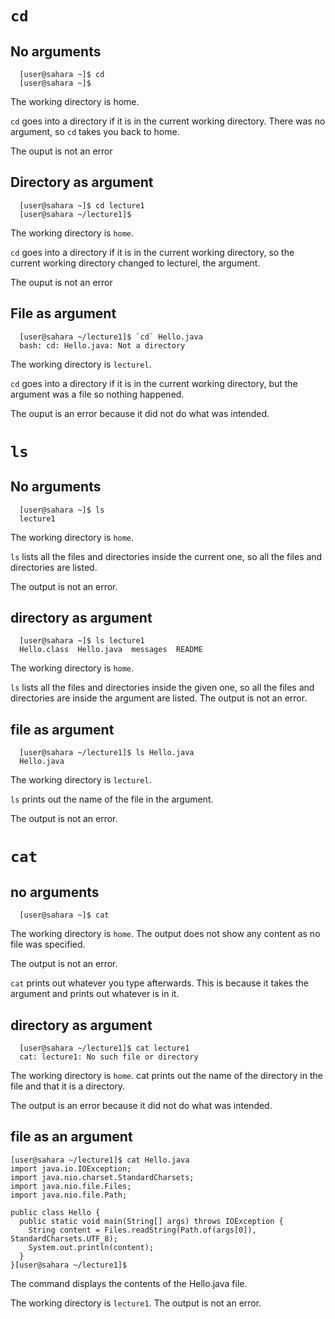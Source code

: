 # `cd`

## No arguments

```
  [user@sahara ~]$ cd
  [user@sahara ~]$ 
```

The working directory is home.

`cd` goes into a directory if it is in the current working directory. There was no argument, so `cd` takes you back to home.

The ouput is not an error

## Directory as argument

```
  [user@sahara ~]$ cd lecture1
  [user@sahara ~/lecture1]$
```

The working directory is `home`.

`cd` goes into a directory if it is in the current working directory, so the current working directory changed to lecturel, the argument.

The ouput is not an error

## File as argument

```
  [user@sahara ~/lecture1]$ `cd` Hello.java
  bash: cd: Hello.java: Not a directory
```

The working directory is `lecturel`.

`cd` goes into a directory if it is in the current working directory, but the argument was a file so nothing happened.

The ouput is an error because it did not do what was intended.

# `ls`

## No arguments

```
  [user@sahara ~]$ ls
  lecture1
```

The working directory is `home`.

`ls` lists all the files and directories inside the current one, so all the files and directories are listed.

The output is not an error. 

## directory as argument

```
  [user@sahara ~]$ ls lecture1
  Hello.class  Hello.java  messages  README
```

The working directory is `home`.

`ls` lists all the files and directories inside the given one, so all the files and directories are inside the argument are listed. The output is not an error.

## file as argument

```
  [user@sahara ~/lecture1]$ ls Hello.java
  Hello.java
```

The working directory is `lecturel`.

`ls` prints out the name of the file in the argument.

The output is not an error.

# `cat`

## no arguments

```
  [user@sahara ~]$ cat

```
The working directory is `home`. The output does not show any content as no file was specified.

The output is not an error.

`cat` prints out whatever you type afterwards. This is because it takes the argument and prints out whatever is in it.

## directory as argument

```
  [user@sahara ~/lecture1]$ cat lecture1
  cat: lecture1: No such file or directory
```
The working directory is `home`. cat prints out the name of the directory in the file and that it is a directory.

The output is an error because it did not do what was intended.

## file as an argument

```
[user@sahara ~/lecture1]$ cat Hello.java
import java.io.IOException;
import java.nio.charset.StandardCharsets;
import java.nio.file.Files;
import java.nio.file.Path;

public class Hello {
  public static void main(String[] args) throws IOException {
    String content = Files.readString(Path.of(args[0]), StandardCharsets.UTF_8);    
    System.out.println(content);
  }
}[user@sahara ~/lecture1]$
```
The command displays the contents of the Hello.java file.

The working directory is `lecture1`. The output is not an error.







